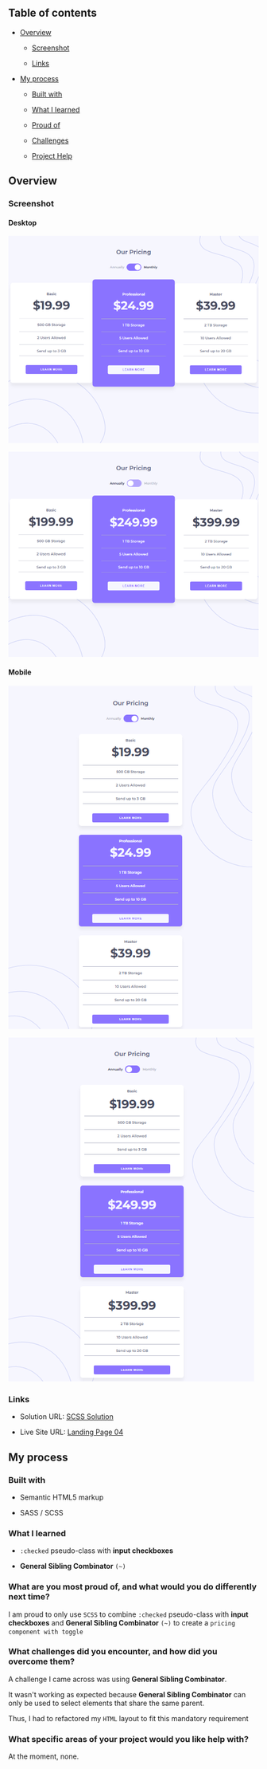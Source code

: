 ## Table of contents

- [Overview](#overview)

  - [Screenshot](#screenshot)

  - [Links](#links)

- [My process](#my-process)

  - [Built with](#built-with)

  - [What I learned](#what-i-learned)

  - [Proud of](#What-are-you-most-proud-of-and-what-would-you-do-differently-next-time)

  - [Challenges](#What-challenges-did-you-encounter-and-how-did-you-overcome-them)

  - [Project Help](#What-specific-areas-of-your-project-would-you-like-help-with)

## Overview

### Screenshot

#### Desktop

![Landing Page Desktop Design Final Monthly ](/Basic%20Challenge%2006/public/images/image-desktop-final-monthly.png)

![Landing Page Desktop Design Final Annually ](/Basic%20Challenge%2006/public/images/image-desktop-final-annually.png)



#### Mobile

![Landing Page Mobile Design Final Monthly](/Basic%20Challenge%2006/public/images/image-mobile-final-monthly.png)

![Landing Page Mobile Design Final Annually](/Basic%20Challenge%2006/public/images/image-mobile-final-annually.png)



### Links

- Solution URL: [SCSS Solution](https://github.com/FengDenny/Frontend-Mentor-Challenges/blob/main/Basic%20Challenge%2006/style.scss)

- Live Site URL: [Landing Page 04 ](https://basicchallenge06.netlify.app/)

## My process

### Built with

- Semantic HTML5 markup

- SASS / SCSS

### What I learned

- `:checked` pseudo-class with **input checkboxes** 

- **General Sibling Combinator** `(~)` 


### What are you most proud of, and what would you do differently next time?

I am proud to only use `SCSS` to combine `:checked` pseudo-class with **input checkboxes** and **General Sibling Combinator** `(~)` to create a `pricing component with toggle`

### What challenges did you encounter, and how did you overcome them?

A challenge I came across was using  **General Sibling Combinator**. 

It wasn't working as expected because **General Sibling Combinator** can only be used to select elements that share the same parent. 

Thus, I had to refactored my `HTML` layout to fit this mandatory requirement


### What specific areas of your project would you like help with?

At the moment, none.